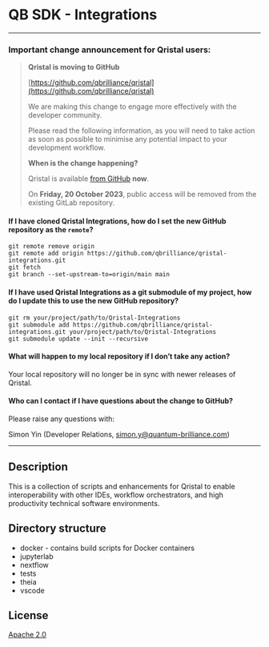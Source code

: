 # QB SDK - Integrations
---
### Important change announcement for Qristal users:

>
> **Qristal is moving to GitHub**
>
> [https://github.com/qbrilliance/qristal](https://github.com/qbrilliance/qristal)
>
> We are making this change to engage more effectively with the developer community.
>
>Please read the following information, as you will need to take action as soon as possible to minimise any potential impact to your development workflow.
>
> **When is the change happening?**
>
> Qristal is available [from GitHub](https://github.com/qbrilliance/) **now**.
>
> On **Friday, 20 October 2023**,  public access will be removed from the existing GitLab repository.
>

#### If I have cloned Qristal Integrations, how do I set the new GitHub repository as the `remote`?
```
git remote remove origin
git remote add origin https://github.com/qbrilliance/qristal-integrations.git
git fetch
git branch --set-upstream-to=origin/main main
```

#### If I have used Qristal Integrations as a git submodule of my project, how do I update this to use the new GitHub repository?
```
git rm your/project/path/to/Qristal-Integrations
git submodule add https://github.com/qbrilliance/qristal-integrations.git your/project/path/to/Qristal-Integrations
git submodule update --init --recursive
```

#### What will happen to my local repository if I don’t take any action?

Your local repository will no longer be in sync with newer releases of Qristal.

#### Who can I contact if I have questions about the change to GitHub?

Please raise any questions with:

Simon Yin (Developer Relations, <simon.y@quantum-brilliance.com>)



---

## Description
This is a collection of scripts and enhancements for Qristal to enable interoperability with other IDEs, workflow orchestrators, and high productivity technical software environments.

## Directory structure
- docker - contains build scripts for Docker containers
- jupyterlab
- nextflow
- tests
- theia
- vscode

## License
[Apache 2.0](LICENSE)
